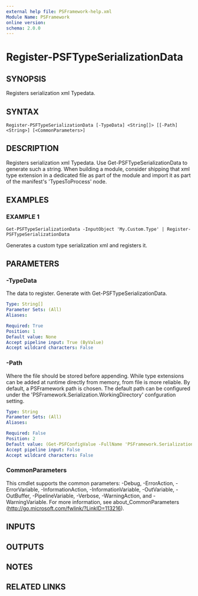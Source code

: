 ```yaml
---
external help file: PSFramework-help.xml
Module Name: PSFramework
online version:
schema: 2.0.0
---
```


# Register-PSFTypeSerializationData

## SYNOPSIS
Registers serialization xml Typedata.

## SYNTAX

```
Register-PSFTypeSerializationData [-TypeData] <String[]> [[-Path] <String>] [<CommonParameters>]
```

## DESCRIPTION
Registers serialization xml Typedata.
Use Get-PSFTypeSerializationData to generate such a string.
When building a module, consider shipping that xml type extension in a dedicated file as part of the module and import it as part of the manifest's 'TypesToProcess' node.

## EXAMPLES

### EXAMPLE 1
```
Get-PSFTypeSerializationData -InputObject 'My.Custom.Type' | Register-PSFTypeSerializationData
```

Generates a custom type serialization xml and registers it.

## PARAMETERS

### -TypeData
The data to register.
Generate with Get-PSFTypeSerializationData.

```yaml
Type: String[]
Parameter Sets: (All)
Aliases:

Required: True
Position: 1
Default value: None
Accept pipeline input: True (ByValue)
Accept wildcard characters: False
```

### -Path
Where the file should be stored before appending.
While type extensions can be added at runtime directly from memory, from file is more reliable.
By default, a PSFramework path is chosen.
The default path can be configured under the 'PSFramework.Serialization.WorkingDirectory' confguration setting.

```yaml
Type: String
Parameter Sets: (All)
Aliases:

Required: False
Position: 2
Default value: (Get-PSFConfigValue -FullName 'PSFramework.Serialization.WorkingDirectory' -Fallback "$env:APPDATA\WindowsPowerShell\PSFramework\TypeData")
Accept pipeline input: False
Accept wildcard characters: False
```

### CommonParameters
This cmdlet supports the common parameters: -Debug, -ErrorAction, -ErrorVariable, -InformationAction, -InformationVariable, -OutVariable, -OutBuffer, -PipelineVariable, -Verbose, -WarningAction, and -WarningVariable.
For more information, see about_CommonParameters (http://go.microsoft.com/fwlink/?LinkID=113216).

## INPUTS

## OUTPUTS

## NOTES

## RELATED LINKS
